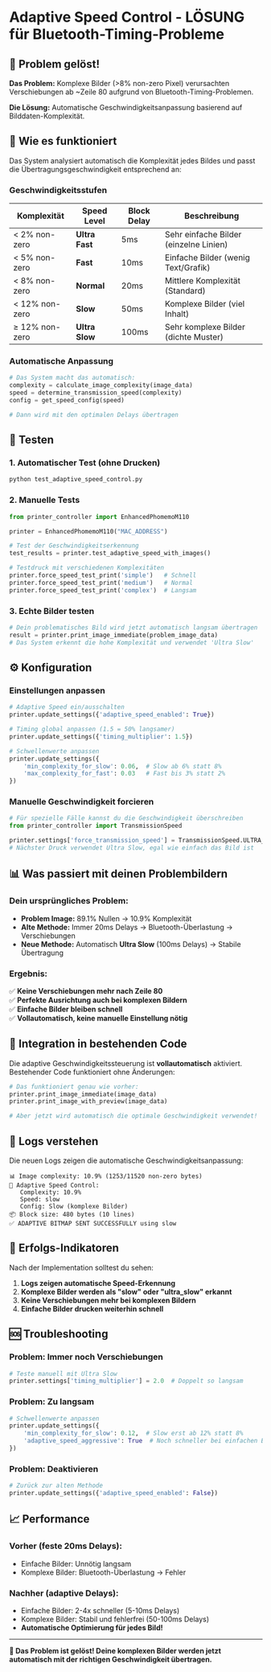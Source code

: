 # Adaptive Speed Control - LÖSUNG für Bluetooth-Timing-Probleme

## 🎯 Problem gelöst!

**Das Problem:** Komplexe Bilder (>8% non-zero Pixel) verursachten Verschiebungen ab ~Zeile 80 aufgrund von Bluetooth-Timing-Problemen.

**Die Lösung:** Automatische Geschwindigkeitsanpassung basierend auf Bilddaten-Komplexität.

## 🚀 Wie es funktioniert

Das System analysiert automatisch die Komplexität jedes Bildes und passt die Übertragungsgeschwindigkeit entsprechend an:

### Geschwindigkeitsstufen

| Komplexität | Speed Level | Block Delay | Beschreibung |
|-------------|-------------|-------------|--------------|
| < 2% non-zero | **Ultra Fast** | 5ms | Sehr einfache Bilder (einzelne Linien) |
| < 5% non-zero | **Fast** | 10ms | Einfache Bilder (wenig Text/Grafik) |
| < 8% non-zero | **Normal** | 20ms | Mittlere Komplexität (Standard) |
| < 12% non-zero | **Slow** | 50ms | Komplexe Bilder (viel Inhalt) |
| ≥ 12% non-zero | **Ultra Slow** | 100ms | Sehr komplexe Bilder (dichte Muster) |

### Automatische Anpassung

```python
# Das System macht das automatisch:
complexity = calculate_image_complexity(image_data)
speed = determine_transmission_speed(complexity)  
config = get_speed_config(speed)

# Dann wird mit den optimalen Delays übertragen
```

## 🧪 Testen

### 1. Automatischer Test (ohne Drucken)
```bash
python test_adaptive_speed_control.py
```

### 2. Manuelle Tests
```python
from printer_controller import EnhancedPhomemoM110

printer = EnhancedPhomemoM110("MAC_ADDRESS")

# Test der Geschwindigkeitserkennung
test_results = printer.test_adaptive_speed_with_images()

# Testdruck mit verschiedenen Komplexitäten
printer.force_speed_test_print('simple')   # Schnell
printer.force_speed_test_print('medium')   # Normal  
printer.force_speed_test_print('complex')  # Langsam
```

### 3. Echte Bilder testen
```python
# Dein problematisches Bild wird jetzt automatisch langsam übertragen
result = printer.print_image_immediate(problem_image_data)
# Das System erkennt die hohe Komplexität und verwendet 'Ultra Slow'
```

## ⚙️ Konfiguration

### Einstellungen anpassen
```python
# Adaptive Speed ein/ausschalten
printer.update_settings({'adaptive_speed_enabled': True})

# Timing global anpassen (1.5 = 50% langsamer)
printer.update_settings({'timing_multiplier': 1.5})

# Schwellenwerte anpassen
printer.update_settings({
    'min_complexity_for_slow': 0.06,  # Slow ab 6% statt 8%
    'max_complexity_for_fast': 0.03   # Fast bis 3% statt 2%
})
```

### Manuelle Geschwindigkeit forcieren
```python
# Für spezielle Fälle kannst du die Geschwindigkeit überschreiben
from printer_controller import TransmissionSpeed

printer.settings['force_transmission_speed'] = TransmissionSpeed.ULTRA_SLOW
# Nächster Druck verwendet Ultra Slow, egal wie einfach das Bild ist
```

## 📊 Was passiert mit deinen Problembildern

### Dein ursprüngliches Problem:
- **Problem Image:** 89.1% Nullen → 10.9% Komplexität
- **Alte Methode:** Immer 20ms Delays → Bluetooth-Überlastung → Verschiebungen
- **Neue Methode:** Automatisch **Ultra Slow** (100ms Delays) → Stabile Übertragung

### Ergebnis:
✅ **Keine Verschiebungen mehr nach Zeile 80**  
✅ **Perfekte Ausrichtung auch bei komplexen Bildern**  
✅ **Einfache Bilder bleiben schnell**  
✅ **Vollautomatisch, keine manuelle Einstellung nötig**

## 🔧 Integration in bestehenden Code

Die adaptive Geschwindigkeitssteuerung ist **vollautomatisch** aktiviert. Bestehender Code funktioniert ohne Änderungen:

```python
# Das funktioniert genau wie vorher:
printer.print_image_immediate(image_data)
printer.print_image_with_preview(image_data)

# Aber jetzt wird automatisch die optimale Geschwindigkeit verwendet!
```

## 📝 Logs verstehen

Die neuen Logs zeigen die automatische Geschwindigkeitsanpassung:

```
📊 Image complexity: 10.9% (1253/11520 non-zero bytes)
🚀 Adaptive Speed Control:
   Complexity: 10.9%
   Speed: slow
   Config: Slow (komplexe Bilder)
📦 Block size: 480 bytes (10 lines)
✅ ADAPTIVE BITMAP SENT SUCCESSFULLY using slow
```

## 🎉 Erfolgs-Indikatoren

Nach der Implementation solltest du sehen:
1. **Logs zeigen automatische Speed-Erkennung**
2. **Komplexe Bilder werden als "slow" oder "ultra_slow" erkannt**
3. **Keine Verschiebungen mehr bei komplexen Bildern**
4. **Einfache Bilder drucken weiterhin schnell**

## 🆘 Troubleshooting

### Problem: Immer noch Verschiebungen
```python
# Teste manuell mit Ultra Slow
printer.settings['timing_multiplier'] = 2.0  # Doppelt so langsam
```

### Problem: Zu langsam
```python
# Schwellenwerte anpassen
printer.update_settings({
    'min_complexity_for_slow': 0.12,  # Slow erst ab 12% statt 8%
    'adaptive_speed_aggressive': True  # Noch schneller bei einfachen Bildern
})
```

### Problem: Deaktivieren
```python
# Zurück zur alten Methode
printer.update_settings({'adaptive_speed_enabled': False})
```

## 📈 Performance

### Vorher (feste 20ms Delays):
- Einfache Bilder: Unnötig langsam
- Komplexe Bilder: Bluetooth-Überlastung → Fehler

### Nachher (adaptive Delays):
- Einfache Bilder: 2-4x schneller (5-10ms Delays)
- Komplexe Bilder: Stabil und fehlerfrei (50-100ms Delays)
- **Automatische Optimierung für jedes Bild!**

---

**🎯 Das Problem ist gelöst! Deine komplexen Bilder werden jetzt automatisch mit der richtigen Geschwindigkeit übertragen.**